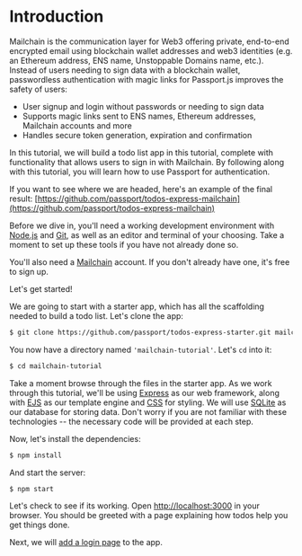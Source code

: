 # Introduction

Mailchain is the communication layer for Web3 offering private, end-to-end encrypted email using
blockchain wallet addresses and web3 identities (e.g. an Ethereum address, ENS name, Unstoppable
Domains name, etc.). Instead of users needing to sign data with a blockchain wallet, passwordless
authentication with magic links for Passport.js improves the safety of users:

* User signup and login without passwords or needing to sign data
* Supports magic links sent to ENS names, Ethereum addresses, Mailchain accounts and more
* Handles secure token generation, expiration and confirmation

In this tutorial, we will build a todo list app in this tutorial, complete with functionality
that allows users to sign in with Mailchain.  By following along with this tutorial, you will
learn how to use Passport for authentication.

If you want to see where we are headed, here's an example of the final result:
[https://github.com/passport/todos-express-mailchain](https://github.com/passport/todos-express-mailchain)

Before we dive in, you'll need a working development environment with [Node.js](https://nodejs.org/)
and [Git](https://git-scm.com/), as well as an editor and terminal of your
choosing.  Take a moment to set up these tools if you have not already done so.

You'll also need a [Mailchain](https://mailchain.com/) account.  If you don't
already have one, it's free to sign up.

Let's get started!

We are going to start with a starter app, which has all the scaffolding needed
to build a todo list.  Let's clone the app:

```sh
$ git clone https://github.com/passport/todos-express-starter.git mailchain-tutorial
```

You now have a directory named `'mailchain-tutorial'`.  Let's `cd` into it:

```sh
$ cd mailchain-tutorial
```

Take a moment browse through the files in the starter app.  As we work through
this tutorial, we'll be using [Express](https://expressjs.com/) as our web
framework, along with [EJS](https://ejs.co/) as our template engine and [CSS](https://developer.mozilla.org/en-US/docs/Web/CSS)
for styling.  We will use [SQLite](https://github.com/mapbox/node-sqlite3) as
our database for storing data.  Don't worry if you are not familiar with these
technologies -- the necessary code will be provided at each step.

Now, let's install the dependencies:

```sh
$ npm install
```

And start the server:

```
$ npm start
```

Let's check to see if its working.  Open [http://localhost:3000](http://localhost:3000)
in your browser.  You should be greeted with a page explaining how todos help
you get things done.

Next, we will [add a login page](prompt/) to the app.
